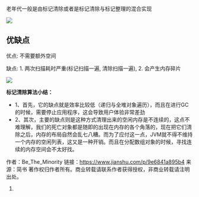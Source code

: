 老年代一般是由标记清除或者是标记清除与标记整理的混合实现

![](https://youpaiyun.zongqilive.cn/image/20200318163144.png)



## 优缺点

优点: 不需要额外空间

缺点: 1. 两次扫描耗时严重(标记扫描一遍, 清除扫描一遍),  2. 会产生内存碎片

![](https://youpaiyun.zongqilive.cn/image/4070621-6cf07565eed0fb2f.gif)

**标记清除算法小结：**

- 1、首先，它的缺点就是效率比较低（递归与全堆对象遍历），而且在进行GC的时候，需要停止应用程序，这会导致用户体验非常差劲
- 2、其次，主要的缺点则是这种方式清理出来的空闲内存是不连续的，这点不难理解，我们的死亡对象都是随即的出现在内存的各个角落的，现在把它们清除之后，内存的布局自然会乱七八糟。而为了应付这一点，JVM就不得不维持一个内存的空闲列表，这又是一种开销。而且在分配数组对象的时候，寻找连续的内存空间会不太好找。



作者：Be_The_Minority
链接：https://www.jianshu.com/p/9e6841a895b4
来源：简书
著作权归作者所有。商业转载请联系作者获得授权，非商业转载请注明出处。





















1. 